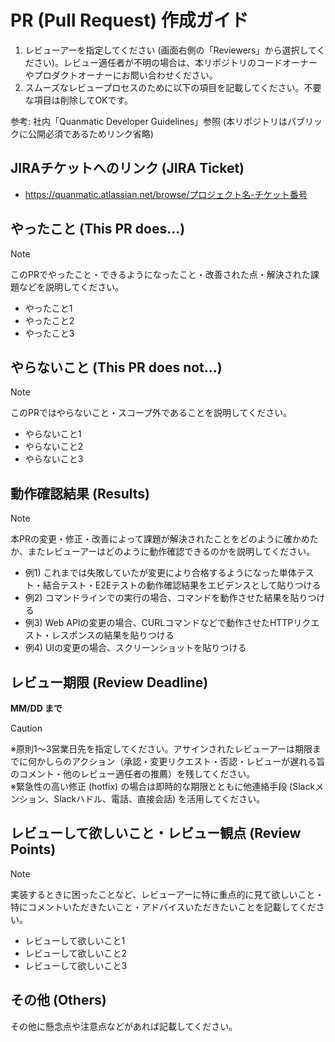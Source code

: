 # PR (Pull Request) 作成ガイド

1. レビューアーを指定してください (画面右側の「Reviewers」から選択してください)。レビュー適任者が不明の場合は、本リポジトリのコードオーナーやプロダクトオーナーにお問い合わせください。
2. スムーズなレビュープロセスのために以下の項目を記載してください。不要な項目は削除してOKです。

参考: 社内「Quanmatic Developer Guidelines」参照 (本リポジトリはパブリックに公開必須であるためリンク省略)

## JIRAチケットへのリンク (JIRA Ticket)

* https://quanmatic.atlassian.net/browse/プロジェクト名-チケット番号

## やったこと (This PR does...)

> [!NOTE]
> このPRでやったこと・できるようになったこと・改善された点・解決された課題などを説明してください。

* やったこと1
* やったこと2
* やったこと3

## やらないこと (This PR does not...)

> [!NOTE]
> このPRではやらないこと・スコープ外であることを説明してください。

* やらないこと1
* やらないこと2
* やらないこと3

## 動作確認結果 (Results)

> [!NOTE]
> 本PRの変更・修正・改善によって課題が解決されたことをどのように確かめたか、またレビューアーはどのように動作確認できるのかを説明してください。

* 例1) これまでは失敗していたが変更により合格するようになった単体テスト・結合テスト・E2Eテストの動作確認結果をエビデンスとして貼りつける
* 例2) コマンドラインでの実行の場合、コマンドを動作させた結果を貼りつける
* 例3) Web APIの変更の場合、CURLコマンドなどで動作させたHTTPリクエスト・レスポンスの結果を貼りつける
* 例4) UIの変更の場合、スクリーンショットを貼りつける

## レビュー期限 (Review Deadline)

**MM/DD まで**

> [!CAUTION]
> ※原則1〜3営業日先を指定してください。アサインされたレビューアーは期限までに何かしらのアクション（承認・変更リクエスト・否認・レビューが遅れる旨のコメント・他のレビュー適任者の推薦）を残してください。  
> ※緊急性の高い修正 (hotfix) の場合は即時的な期限とともに他連絡手段 (Slackメンション、Slackハドル、電話、直接会話) を活用してください。  

## レビューして欲しいこと・レビュー観点 (Review Points)

> [!NOTE]
> 実装するときに困ったことなど、レビューアーに特に重点的に見て欲しいこと・特にコメントいただきたいこと・アドバイスいただきたいことを記載してください。

* レビューして欲しいこと1
* レビューして欲しいこと2
* レビューして欲しいこと3

## その他 (Others)

その他に懸念点や注意点などがあれば記載してください。
